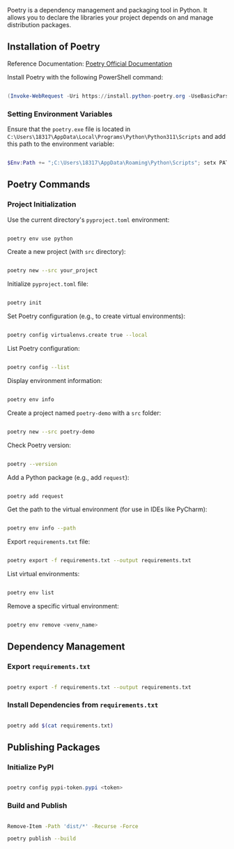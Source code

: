 Poetry is a dependency management and packaging tool in Python. It allows you to declare the libraries your project depends on and manage distribution packages.

## Installation of Poetry

Reference Documentation: [Poetry Official Documentation](https://python-poetry.org/docs/)

Install Poetry with the following PowerShell command:

```powershell

(Invoke-WebRequest -Uri https://install.python-poetry.org -UseBasicParsing).Content | python -

```

### Setting Environment Variables

Ensure that the `poetry.exe` file is located in `C:\Users\18317\AppData\Local\Programs\Python\Python311\Scripts` and add this path to the environment variable:

```powershell

$Env:Path += ";C:\Users\18317\AppData\Roaming\Python\Scripts"; setx PATH "$Env:Path"

```

## Poetry Commands

### Project Initialization

Use the current directory's `pyproject.toml` environment:

```bash

poetry env use python

```

Create a new project (with `src` directory):

```bash

poetry new --src your_project

```

Initialize `pyproject.toml` file:

```bash

poetry init

```

Set Poetry configuration (e.g., to create virtual environments):

```bash

poetry config virtualenvs.create true --local

```

List Poetry configuration:

```bash

poetry config --list

```

Display environment information:

```bash

poetry env info

```

Create a project named `poetry-demo` with a `src` folder:

```bash

poetry new --src poetry-demo

```

Check Poetry version:

```bash

poetry --version

```

Add a Python package (e.g., add `request`):

```bash

poetry add request

```

Get the path to the virtual environment (for use in IDEs like PyCharm):

```bash

poetry env info --path

```

Export `requirements.txt` file:

```bash

poetry export -f requirements.txt --output requirements.txt

```

List virtual environments:

```bash

poetry env list

```

Remove a specific virtual environment:

```bash

poetry env remove <venv_name>

```

## Dependency Management

### Export `requirements.txt`

```bash

poetry export -f requirements.txt --output requirements.txt

```

### Install Dependencies from `requirements.txt`

```bash

poetry add $(cat requirements.txt)

```

## Publishing Packages

### Initialize PyPI

```powershell

poetry config pypi-token.pypi <token>

```

### Build and Publish

```bash

Remove-Item -Path 'dist/*' -Recurse -Force

poetry publish --build

```
